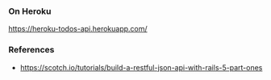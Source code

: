 ### On Heroku

https://heroku-todos-api.herokuapp.com/

### References

- https://scotch.io/tutorials/build-a-restful-json-api-with-rails-5-part-ones
